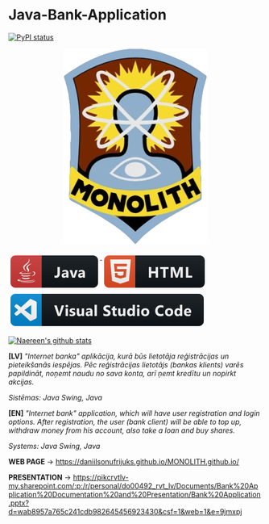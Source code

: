 # Java-Bank-Application

[![PyPI status](https://img.shields.io/pypi/status/ansicolortags.svg)](https://pypi.python.org/pypi/ansicolortags/)

<p align="center">
  <img src="resources/program_logo.jpg" alt="html">
</p>

<a href="#">
    <img src="resources/java.svg" alt="java" style="vertical-align:top; margin:6px 4px">
</a> 

<a href="#">
    <img src="resources/html.svg" alt="html" style="vertical-align:top; margin:6px 4px">
</a> 

<a href="#">
    <img src="resources/visualstudio_code.svg" alt="html" style="vertical-align:top; margin:6px 4px">
</a>  

[![Naereen's github stats](https://github-readme-stats.vercel.app/api?username=daniilsonufrijuks&theme=blue-green)](https://github.com/anuraghazra/github-readme-stats)


**[LV]**
*"Internet banka" aplikācija, kurā būs lietotāja reģistrācijas un pieteikšanās iespējas. Pēc reģistrācijas lietotājs (bankas klients) varēs papildināt, noņemt naudu no sava konta, arī ņemt kredītu un nopirkt akcijas.*

*Sistēmas: Java Swing, Java* 


**[EN]**
*"Internet bank" application, which will have user registration and login options. After registration, the user (bank client) will be able to top up, withdraw money from his account, also take a loan and buy shares.*

*Systems: Java Swing, Java*


**WEB PAGE** -> https://daniilsonufrijuks.github.io/MONOLITH.github.io/

**PRESENTATION** -> https://pikcrvtlv-my.sharepoint.com/:p:/r/personal/do00492_rvt_lv/Documents/Bank%20Application%20Documentation%20and%20Presentation/Bank%20Application.pptx?d=wab8957a765c241cdb982645456923430&csf=1&web=1&e=9jmxpj
